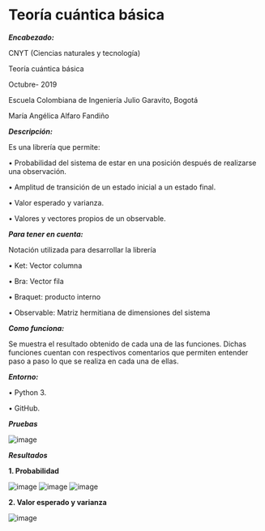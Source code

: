 # Teoría cuántica básica


***Encabezado:***

CNYT (Ciencias naturales y tecnología)


Teoría cuántica básica 


Octubre- 2019


Escuela Colombiana de Ingeniería Julio Garavito, Bogotá


María Angélica Alfaro Fandiño



***Descripción:***


Es una librería que permite:


•	Probabilidad del sistema de estar en una posición después de realizarse una observación.


•	Amplitud de transición de un estado inicial a un estado final.


•	Valor esperado y varianza.


•	Valores y vectores propios de un observable.


***Para tener en cuenta:***


Notación utilizada para desarrollar la librería


•	Ket: Vector columna


•	Bra: Vector fila


•	Braquet: producto interno


•	Observable: Matriz hermitiana de dimensiones del sistema


***Como funciona:***


Se muestra el resultado obtenido de cada una de las funciones. Dichas funciones cuentan con respectivos comentarios que permiten entender paso a paso lo que se realiza en cada una de ellas.


***Entorno:***


• Python 3.


• GitHub.

***Pruebas***


![image](https://user-images.githubusercontent.com/54224317/67448464-ab79b080-f5dc-11e9-8817-0d3eece9d3be.png)


***Resultados***


**1. Probabilidad**


![image](https://user-images.githubusercontent.com/54224317/67448730-85084500-f5dd-11e9-89c8-3b460a908a16.png)
![image](https://user-images.githubusercontent.com/54224317/67448736-8a658f80-f5dd-11e9-963b-9bc0c829a97e.png)
![image](https://user-images.githubusercontent.com/54224317/67448743-8e91ad00-f5dd-11e9-8b94-d9f4ca186280.png)


**2. Valor esperado y varianza**

![image](https://user-images.githubusercontent.com/54224317/67448869-f942e880-f5dd-11e9-91fc-ea7ec303ec68.png)








